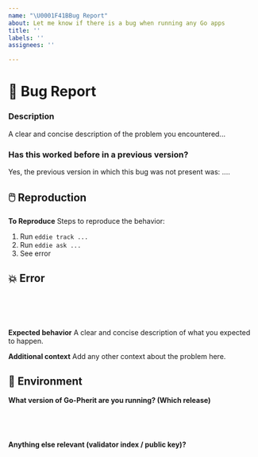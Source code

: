 ```yaml
---
name: "\U0001F41BBug Report"
about: Let me know if there is a bug when running any Go apps
title: ''
labels: ''
assignees: ''

---
```

<!-- Please complete the best you can

Thanks for taking your time to fill this out.

-->
# 🐛 Bug Report

### Description

<!--  --> A clear and concise description of the problem you encountered...

### Has this worked before in a previous version?

<!-- Did this behavior use to work in the previous version? -->
<!-- ✍️--> Yes, the previous version in which this bug was not present was: ....

## 🖱️ Reproduction

**To Reproduce**
Steps to reproduce the behavior:
1. Run `eddie track ...`
2. Run `eddie ask ...`
3. See error

## 💥 Error

<pre><code>
<!-- If the issue is accompanied by an error, please share the error logs with us below. If you have a lot of logs, place make a paste bin with your logs and share the link with us here: -->
<!-- ✍️-->

</code></pre>

**Expected behavior**
A clear and concise description of what you expected to happen.

**Additional context**
Add any other context about the problem here.

## 🧪 Environment

**What version of Go-Pherit are you running? (Which release)**

<pre>
  <code>

  </code>
</pre>


**Anything else relevant (validator index / public key)?**
